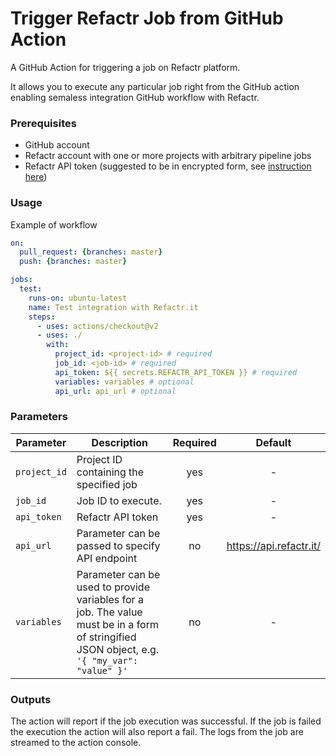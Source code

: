 # Trigger Refactr Job from GitHub Action

A GitHub Action for triggering a job on Refactr platform.

It allows you to execute any particular job right from the GitHub action
enabling semaless integration GitHub workflow with Refactr.

### Prerequisites
* GitHub account
* Refactr account with one or more projects with arbitrary pipeline jobs
* Refactr API token (suggested to be in encrypted form, see [instruction here](https://docs.github.com/en/actions/configuring-and-managing-workflows/creating-and-storing-encrypted-secrets))

### Usage
Example of workflow
```yaml
on:
  pull_request: {branches: master}
  push: {branches: master}

jobs:
  test:
    runs-on: ubuntu-latest
    name: Test integration with Refactr.it
    steps:
      - uses: actions/checkout@v2
      - uses: ./
        with:
          project_id: <project-id> # required
          job_id: <job-id> # required
          api_token: ${{ secrets.REFACTR_API_TOKEN }} # required
          variables: variables # optional
          api_url: api_url # optional
```

### Parameters
Parameter | Description | Required | Default |
----------|-------------|:----------:|:-------:|
|`project_id` | Project ID containing the specified job|yes|-|
| `job_id` | Job ID to execute. | yes |-|
| `api_token` | Refactr API token | yes | - |
| `api_url` | Parameter can be passed to specify API endpoint | no | https://api.refactr.it/ |
| `variables` | Parameter can be used to provide variables for a job. The value must be in a form of stringified JSON object, e.g. `'{ "my_var": "value" }'` | no | - |

### Outputs
The action will report if the job execution was successful. If the job is failed
the execution the action will also report a fail. The logs from the job are
streamed to the action console.
